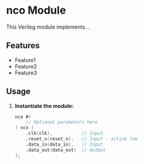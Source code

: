 # nco Module

This Verilog module implements...

## Features

* Feature1
* Feature2
* Feature3

## Usage

1. **Instantiate the module:**

   ```verilog
   nco #(
       // Optional parameters here 
   ) nco (
       .clk(clk),           // Input
       .reset_n(reset_n),   // Input - active low
       .data_in(data_in),   // Input
       .data_out(data_out)  // Output
   );